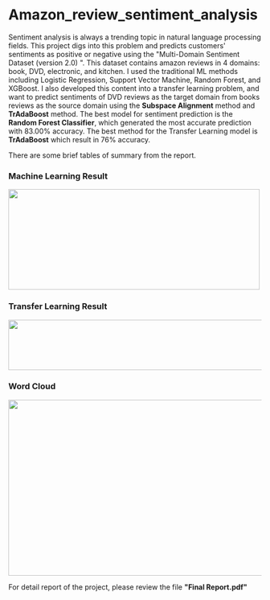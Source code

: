 # Amazon_review_sentiment_analysis

Sentiment analysis is always a trending topic in natural language processing fields. 
This project digs into this problem and predicts customers' sentiments as positive or negative 
using the "Multi-Domain Sentiment Dataset (version 2.0) ". This dataset contains amazon reviews in 4 domains: 
book, DVD, electronic, and kitchen. I used the traditional ML methods including Logistic Regression, 
Support Vector Machine, Random Forest, and XGBoost. I also developed this content into a transfer learning problem, 
and want to predict sentiments of DVD reviews as the target domain from books reviews as the source domain using the **Subspace Alignment** method 
and **TrAdaBoost** method. The best model for sentiment prediction is the **Random Forest Classifier**, 
which generated the most accurate prediction with 83.00% accuracy. The best method for the Transfer Learning model is **TrAdaBoost** which result in 76% accuracy. 

There are some brief tables of summary from the report. 

### Machine Learning Result
<img src="https://user-images.githubusercontent.com/63425702/214632556-cd7195bc-59ec-4032-95a2-d4ed6b4760cd.png"  width="500" height="200" />

### Transfer Learning Result
<img src="https://user-images.githubusercontent.com/63425702/214632845-f0620896-68f0-457d-a36c-fd4e9710c515.png"  width="700" height="100" />

### Word Cloud
<img src="https://user-images.githubusercontent.com/63425702/214632439-63620df5-7056-4d9c-a975-944339295345.png"  width="700" height="350" />

For detail report of the project, please review the file **"Final Report.pdf"**
